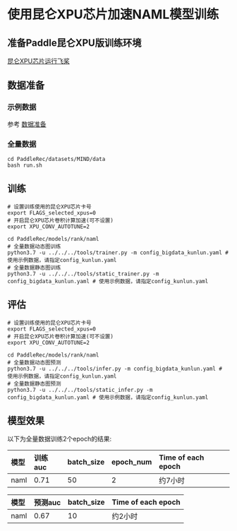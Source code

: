 # 使用昆仑XPU芯片加速NAML模型训练

## 准备Paddle昆仑XPU版训练环境
[昆仑XPU芯片运行飞桨](https://www.paddlepaddle.org.cn/documentation/docs/zh/guides/xpu_docs/index_cn.html)

## 数据准备

### 示例数据
参考 [数据准备](README##数据准备)


### 全量数据
```shell
cd PaddleRec/datasets/MIND/data
bash run.sh
```

## 训练
```shell
# 设置训练使用的昆仑XPU芯片卡号
export FLAGS_selected_xpus=0
# 开启昆仑XPU芯片卷积计算加速(可不设置)
export XPU_CONV_AUTOTUNE=2

cd PaddleRec/models/rank/naml 
# 全量数据动态图训练
python3.7 -u ../../../tools/trainer.py -m config_bigdata_kunlun.yaml # 使用示例数据，请指定config_kunlun.yaml
# 全量数据静态图训练
python3.7 -u ../../../tools/static_trainer.py -m config_bigdata_kunlun.yaml # 使用示例数据，请指定config_kunlun.yaml
```

## 评估
```shell
# 设置训练使用的昆仑XPU芯片卡号
export FLAGS_selected_xpus=0
# 开启昆仑XPU芯片卷积计算加速(可不设置)
export XPU_CONV_AUTOTUNE=2

cd PaddleRec/models/rank/naml 
# 全量数据动态图预测
python3.7 -u ../../../tools/infer.py -m config_bigdata_kunlun.yaml # 使用示例数据，请指定config_kunlun.yaml
# 全量数据静态图预测
python3.7 -u ../../../tools/static_infer.py -m config_bigdata_kunlun.yaml # 使用示例数据，请指定config_kunlun.yaml
```

## 模型效果
以下为全量数据训练2个epoch的结果:

| 模型 | 训练auc |batch_size | epoch_num| Time of each epoch| 
| :------| :------ | :------ | :------| :------ | 
| naml | 0.71 | 50 | 2 | 约7小时 | 


| 模型 | 预测auc |batch_size | Time of each epoch| 
| :------| :------ | :------ | :------ | 
| naml | 0.67 | 10 | 约2小时 | 
